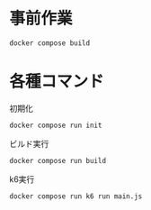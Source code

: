 # 事前作業

```
docker compose build
```

# 各種コマンド

初期化
```sh
docker compose run init
```

ビルド実行
```sh
docker compose run build
```

k6実行
```sh
docker compose run k6 run main.js
```
